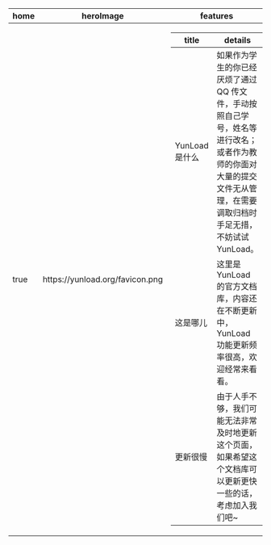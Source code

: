 <table>
    <thead>
        <tr>
            <th>home</th>
            <th>heroImage</th>
            <th>features</th>
            <th>footer</th>
        </tr>
    </thead>
    <tbody>
        <tr>
            <td>true</td>
            <td>https://yunload.org/favicon.png</td>
            <td>
                <table>
                    <thead>
                        <tr>
                            <th>title</th>
                            <th>details</th>
                        </tr>
                    </thead>
                    <tbody>
                        <tr>
                            <td>YunLoad 是什么</td>
                            <td>如果作为学生的你已经厌烦了通过 QQ 传文件，手动按照自己学号，姓名等进行改名；或者作为教师的你面对大量的提交文件无从管理，在需要调取归档时手足无措，不妨试试 YunLoad。</td>
                        </tr>
                        <tr>
                            <td>这是哪儿</td>
                            <td>这里是 YunLoad 的官方文档库，内容还在不断更新中，YunLoad 功能更新频率很高，欢迎经常来看看。</td>
                        </tr>
                        <tr>
                            <td>更新很慢</td>
                            <td>由于人手不够，我们可能无法非常及时地更新这个页面，如果希望这个文档库可以更新更快一些的话，考虑加入我们吧~</td>
                        </tr>
                    </tbody>
                </table> 
            </td>
            <td>© 2020 YunLoad</td>
        </tr>
    </tbody>
</table>
